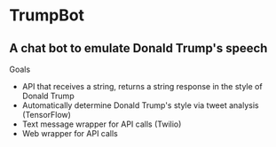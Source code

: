 # TrumpBot
## A chat bot to emulate Donald Trump's speech

Goals
+ API that receives a string, returns a string response in the style of Donald Trump
+ Automatically determine Donald Trump's style via tweet analysis (TensorFlow)
+ Text message wrapper for API calls (Twilio)
+ Web wrapper for API calls
